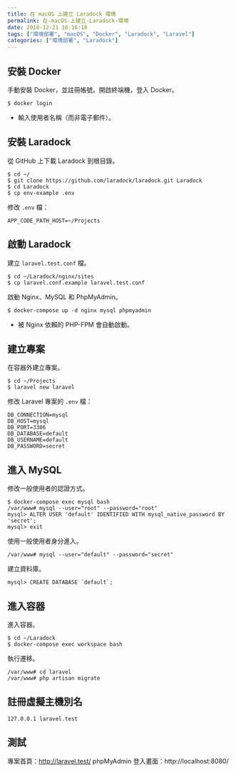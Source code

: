 ```yaml
---
title: 在 macOS 上建立 Laradock 環境
permalink: 在-macOS-上建立-Laradock-環境
date: 2018-12-21 16:16:18
tags: ["環境部署", "macOS", "Docker", "Laradock", "Laravel"]
categories: ["環境部署", "Laradock"]
---
```


## 安裝 Docker
手動安裝 Docker，並註冊帳號。開啟終端機，登入 Docker。
```
$ docker login
```
- 輸入使用者名稱（而非電子郵件）。

## 安裝 Laradock
從 GitHub 上下載 Laradock 到根目錄。
```
$ cd ~/
$ git clone https://github.com/laradock/laradock.git Laradock
$ cd Laradock
$ cp env-example .env
```

修改 `.env` 檔：
```
APP_CODE_PATH_HOST=~/Projects
```

## 啟動 Laradock
建立 `laravel.test.conf` 檔。
```
$ cd ~/Laradock/nginx/sites
$ cp laravel.conf.example laravel.test.conf
```

啟動 Nginx、MySQL 和 PhpMyAdmin。
```
$ docker-compose up -d nginx mysql phpmyadmin
```
- 被 Nginx 依賴的 PHP-FPM 會自動啟動。

## 建立專案
在容器外建立專案。
```
$ cd ~/Projects
$ laravel new laravel
```

修改 Laravel 專案的 `.env` 檔：
```
DB_CONNECTION=mysql
DB_HOST=mysql
DB_PORT=3306
DB_DATABASE=default
DB_USERNAME=default
DB_PASSWORD=secret
```

## 進入 MySQL
修改一般使用者的認證方式。
```
$ docker-compose exec mysql bash
/var/www# mysql --user="root" --password="root"
mysql> ALTER USER 'default' IDENTIFIED WITH mysql_native_password BY 'secret';
mysql> exit
```
使用一般使用者身分進入。
```
/var/www# mysql --user="default" --password="secret"
```
建立資料庫。
```
mysql> CREATE DATABASE `default`;
```

## 進入容器
進入容器。
```
$ cd ~/Laradock
$ docker-compose exec workspace bash
```
執行遷移。
```
/var/www# cd laravel
/var/www# php artisan migrate
```

## 註冊虛擬主機別名
```
127.0.0.1 laravel.test
```

## 測試
專案首頁：http://laravel.test/
phpMyAdmin 登入畫面：http://localhost:8080/
